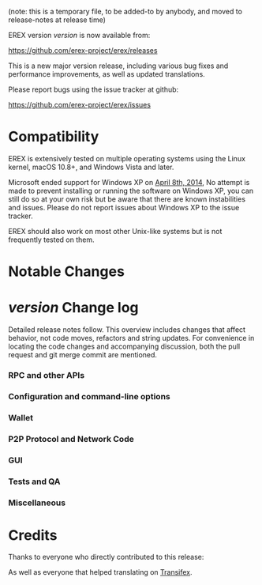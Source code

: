(note: this is a temporary file, to be added-to by anybody, and moved to release-notes at release time)

EREX version *version* is now available from:

  <https://github.com/erex-project/erex/releases>

This is a new major version release, including various bug fixes and
performance improvements, as well as updated translations.

Please report bugs using the issue tracker at github:

  <https://github.com/erex-project/erex/issues>

Compatibility
==============

EREX is extensively tested on multiple operating systems using
the Linux kernel, macOS 10.8+, and Windows Vista and later.

Microsoft ended support for Windows XP on [April 8th, 2014](https://www.microsoft.com/en-us/WindowsForBusiness/end-of-xp-support),
No attempt is made to prevent installing or running the software on Windows XP, you
can still do so at your own risk but be aware that there are known instabilities and issues.
Please do not report issues about Windows XP to the issue tracker.

EREX should also work on most other Unix-like systems but is not
frequently tested on them.

Notable Changes
===============



*version* Change log
=================

Detailed release notes follow. This overview includes changes that affect
behavior, not code moves, refactors and string updates. For convenience in locating
the code changes and accompanying discussion, both the pull request and
git merge commit are mentioned.

### RPC and other APIs


### Configuration and command-line options


### Wallet


### P2P Protocol and Network Code


### GUI


### Tests and QA


### Miscellaneous


Credits
=======

Thanks to everyone who directly contributed to this release:


As well as everyone that helped translating on [Transifex](https://www.transifex.com/projects/p/erex-project-translations/).
